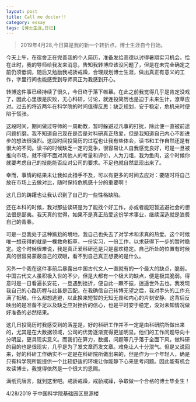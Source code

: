 ```yaml
---
layout: post
title: Call me doctor!!
category: essay
tags: [博士生涯,日记]
---
```

>2019年4月28,今日算是我的新一个转折点，博士生涯自今日始。


今天上午，在宿舍正在完善我的个人简历，准备发给高德以讨得暑期实习机会。恰在此时，我的导师给我发来消息，告知我转博应该没问题了，但是在未完全确定之前仍须低调，随后又勉励我戒骄戒躁，合理规划博士生涯，做出真正有意义的工作，字里行间也能感受到导师真正为我感到开心。


转博这件事已经持续了很久，今日终于落下帷幕。在此之前我觉得几乎是肯定没戏了，因此心里很是灰败，无心科研，讨论，就连投简历也是迫于未来生计，潦草应对。过去的将近两年在科学院的时间值得反思：缺乏规划，安于稳定，危机来时便陷于慌张。

这段时间，期间做过导师的一周助教，暂时躲避过凡事的打扰，除此便一直被前途问题折磨。我不知道自己现在是否是对科研真正热爱，但是我知道自己内心不断进步的想法很强烈。这段时间投简历的过程也让我有些体会，读书和工作自然还是有很大的不同。读书的时候缺乏一定的竞争，很容易让人自我感觉良好，可是一旦被推向市场，就不得不面对其他人的考量和评价，人为刀俎，我为鱼肉，这个时候你就要考虑自己的技能能否应对公司的要求。不足也就自然显现出来了。

幸而，事情的结果未让我如此措手不及，可以有更多的时间去应对：要随时将自己放在市场上去做对比，随时保持危机感十分的重要啊！

这几日的踌躇也让我认识到了自己的一些性格缺陷。

还在本科的时候，我对那些读研是为了能找个好工作，亦或者能短暂逃避社会的想法很是鄙夷。我天真的觉得，如果不是真正热爱这份学术事业，继续深造就是浪费自己的青春。

可是一旦我处于这种尴尬的境地，我自己也失去了对学术和求真的热爱。这个时候唯一想获得的就是一棵救命稻草，一份实习，一份工作，以求获得下一步的暂时稳定。这个时候很难说，我是真正爱科研还是只是喜欢稳定。自己所处的位置有时候真的很容易蒙蔽自己的双眼，看不到自己真正想要的是什么。

另外一个我在这件事前后暴露出中国古代文人一直就有的一个最大的缺点，脆弱。中国古代文人虽积极入世的不少，但是大都有一个极大的缺点，便是极其脆弱。得意时是一日看遍长安花，一旦遇到挫折，便自此一蹶不振，逍遥世外去也。我发现我自己的心路历程与此甚是匹配。在我确信自己转博无望之后，我对手头的工作充满了抵触，什么都想逃避，以此换来短暂的无知无畏和内心的片刻安静。这背后反映出的是准备不足以及缺乏应对挫折的信心，也是平时安于稳定，没对未知情况做好准备的必然结果。

这几日投简历时我感受到的落差是，好的科研工作并不一定是由科研院所做出来的，尤其是在大数据领域，公司的优势逐渐变得更加明显。他们的工作问题导向十分明显，更具现实意义。而我们在算力，数据，问题等几乎落于全面下风，做科研的目的也是很现实，几乎是为了发文章而发文章。难免让人十分泄气。但是又说回来，好的科研工作确实不一定是在科研院所做出来的，但是作为一个年轻人，确是只有科学院所能提供一个比较舒适的环境让你能静下心来思考问题。因此能有机会攻读博士，我觉得依然是一个很大的恩赐。



满纸荒唐言，就到这里吧。戒骄戒躁，戒骄戒躁，争取做一个合格的博士毕业生！


4/28/2019 于中国科学院基础园区思源楼
